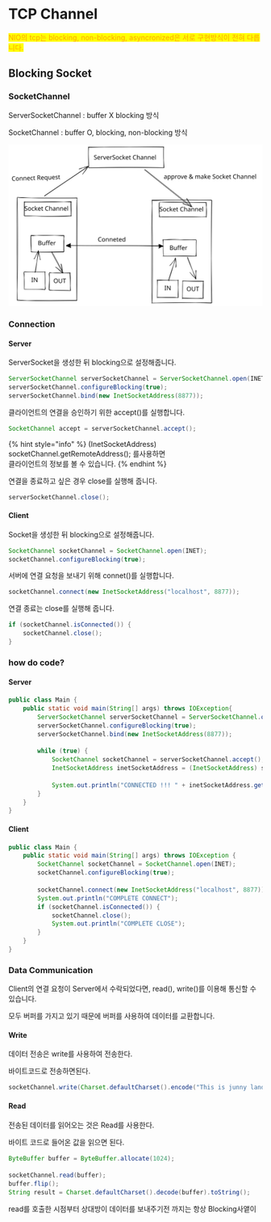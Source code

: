 # TCP Channel

<mark style="color:orange;">NIO의 tcp는 blocking, non-blocking, asyncronized은 서로 구현방식이 전혀 다릅니다.</mark>

## Blocking Socket

### SocketChannel

ServerSocketChannel : buffer X  blocking 방식

SocketChannel : buffer O, blocking, non-blocking 방식&#x20;

<img src="../../../.gitbook/assets/file.drawing (10).svg" alt="" class="gitbook-drawing">

### Connection

#### Server

ServerSocket을 생성한 뒤 blocking으로 설정해줍니다.

```java
ServerSocketChannel serverSocketChannel = ServerSocketChannel.open(INET);
serverSocketChannel.configureBlocking(true);
serverSocketChannel.bind(new InetSocketAddress(8877));
```

클라이언트의 연결을 승인하기 위한 accept()를 실행합니다.

```java
SocketChannel accept = serverSocketChannel.accept();
```

{% hint style="info" %}
(InetSocketAddress) socketChannel.getRemoteAddress();  를사용하면\
클라이언트의 정보를 볼 수 있습니다.
{% endhint %}

연결을 종료하고 싶은 경우 close를 실행해 줍니다.

```java
serverSocketChannel.close();
```

#### Client

Socket을 생성한 뒤 blocking으로 설정해줍니다.

```java
SocketChannel socketChannel = SocketChannel.open(INET);
socketChannel.configureBlocking(true);
```

서버에 연결 요청을 보내기 위해 connet()를 실행합니다.

```java
socketChannel.connect(new InetSocketAddress("localhost", 8877));
```

연결 종료는 close를 실행해 줍니다.

```java
if (socketChannel.isConnected()) {
    socketChannel.close();
}
```

### how do code?

#### Server

```java
public class Main {
    public static void main(String[] args) throws IOException{
        ServerSocketChannel serverSocketChannel = ServerSocketChannel.open(INET);
        serverSocketChannel.configureBlocking(true);
        serverSocketChannel.bind(new InetSocketAddress(8877));

        while (true) {
            SocketChannel socketChannel = serverSocketChannel.accept();
            InetSocketAddress inetSocketAddress = (InetSocketAddress) socketChannel.getRemoteAddress();

            System.out.println("CONNECTED !!! " + inetSocketAddress.getHostName());
        }
    }
}
```

#### Client

```java
public class Main {
    public static void main(String[] args) throws IOException {
        SocketChannel socketChannel = SocketChannel.open(INET);
        socketChannel.configureBlocking(true);

        socketChannel.connect(new InetSocketAddress("localhost", 8877));
        System.out.println("COMPLETE CONNECT");
        if (socketChannel.isConnected()) {
            socketChannel.close();
            System.out.println("COMPLETE CLOSE");
        }
    }
}
```

### Data Communication

Client의 연결 요청이 Server에서 수락되었다면,  read(), write()를 이용해 통신할 수 있습니다.

모두 버퍼를 가지고 있기 때문에 버퍼를 사용하여 데이터를 교환합니다.

#### Write

데이터 전송은 write를 사용하여 전송한다.

바이트코드로 전송하면된다.

```java
socketChannel.write(Charset.defaultCharset().encode("This is junny land"));
```

#### Read

전송된 데이터를 읽어오는 것은 Read를 사용한다.

바이트 코드로 들어온 값을 읽으면 된다.

```java
ByteBuffer buffer = ByteBuffer.allocate(1024);

socketChannel.read(buffer);
buffer.flip();
String result = Charset.defaultCharset().decode(buffer).toString();
```

read를 호출한 시점부터 상대방이 데이터를 보내주기전 까지는 항상 Blocking사앹이
